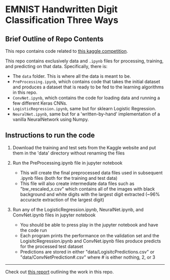 # EMNIST Handwritten Digit Classification Three Ways

## Brief Outline of Repo Contents

This repo contains code related to [this kaggle competition](https://www.kaggle.com/c/comp551w18-modified-mnist).

This repo contains exclusively data and `.ipynb` files for processing, training, and predicting on that data.  Specifically, there is:

* The `data` folder.  This is where all the data is meant to be.
* `PreProcessing.ipynb`, which contains code that takes the initial dataset and produces a dataset that is ready to be fed to the learning algorithms in this repo.
* `ConvNet.ipynb`, which contains the code for loading data and running a few different Keras CNNs.
* `LogisticRegression.ipynb`, same but for sklearn Logistic Regression.
* `NeuralNet.ipynb`, same but for a 'written-by-hand' implementation of a vanilla NeuralNetwork using Numpy.

## Instructions to run the code

1. Download the training and test sets from the Kaggle website and put them in the 'data' directory without renaming the files

2. Run the PreProcessing.ipynb file in jupyter notebook
	* This will create the final preprocessed data files used in subsequent .ipynb files (both for the training and test data)
	* This file will also create intermediate data files such as "bw_rescaled_x.csv" which contains all of the images with black background and white digits with the largest digit extracted (~96% accuracte extraction of the largest digit)

3. Run any of the LogisticRegression.ipynb, NeuralNet.ipynb, and ConvNet.ipynb files in jupyter notebook
	* You should be able to press play in the jupyter notebook and have the code run
	* Each program prints the performance on the validation set and the LogisitcRegression.ipynb and ConvNet.ipynb files produce predicts for the processed test dataset
	* Predictions are stored in either "data/LogisitcPredictions.csv" or "data/ConvNetPrediction#.csv" where # is either nothing, 2, or 3

-----------------------
Check out [this report](https://docs.google.com/document/d/1mtDkIJKRnIvzvoUacq2aG6XGfabagbM0i5N6rloQO1Q/edit?usp=sharing) outlining the work in this repo.
